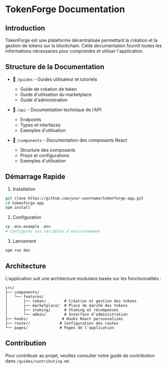 # TokenForge Documentation

## Introduction

TokenForge est une plateforme décentralisée permettant la création et la gestion de tokens sur la blockchain. Cette documentation fournit toutes les informations nécessaires pour comprendre et utiliser l'application.

## Structure de la Documentation

- 📁 `/guides` - Guides utilisateur et tutoriels
  - Guide de création de token
  - Guide d'utilisation du marketplace
  - Guide d'administration

- 📁 `/api` - Documentation technique de l'API
  - Endpoints
  - Types et interfaces
  - Exemples d'utilisation

- 📁 `/components` - Documentation des composants React
  - Structure des composants
  - Props et configurations
  - Exemples d'utilisation

## Démarrage Rapide

1. Installation
```bash
git clone https://github.com/your-username/tokenforge-app.git
cd tokenforge-app
npm install
```

2. Configuration
```bash
cp .env.example .env
# Configurez vos variables d'environnement
```

3. Lancement
```bash
npm run dev
```

## Architecture

L'application suit une architecture modulaire basée sur les fonctionnalités :

```
src/
├── components/
│   └── features/
│       ├── token/        # Création et gestion des tokens
│       ├── marketplace/  # Place de marché des tokens
│       ├── staking/      # Staking et récompenses
│       └── admin/        # Interface d'administration
├── hooks/               # Hooks React personnalisés
├── router/             # Configuration des routes
└── pages/              # Pages de l'application
```

## Contribution

Pour contribuer au projet, veuillez consulter notre guide de contribution dans `/guides/contributing.md`.
